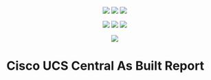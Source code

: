 <p align="center">
    <a href="https://www.powershellgallery.com/packages/AsBuiltReport.Cisco.UcsCentral/" alt="PowerShell Gallery Version">
        <img src="https://img.shields.io/powershellgallery/v/AsBuiltReport.Cisco.UcsCentral.svg" /></a>
    <a href="https://www.powershellgallery.com/packages/AsBuiltReport.Cisco.UcsCentral/" alt="PS Gallery Downloads">
        <img src="https://img.shields.io/powershellgallery/dt/AsBuiltReport.Cisco.UcsCentral.svg" /></a>
    <a href="https://www.powershellgallery.com/packages/AsBuiltReport.Cisco.UcsCentral/" alt="PS Platform">
        <img src="https://img.shields.io/powershellgallery/p/AsBuiltReport.Cisco.UcsCentral.svg" /></a>
</p>
<p align="center">
    <a href="https://github.com/AsBuiltReport/AsBuiltReport.Cisco.UcsCentral/graphs/commit-activity" alt="GitHub Last Commit">
        <img src="https://img.shields.io/github/last-commit/AsBuiltReport/AsBuiltReport.Cisco.UcsCentral/master.svg" /></a>
    <a href="https://raw.githubusercontent.com/AsBuiltReport/AsBuiltReport.Cisco.UcsCentral/master/LICENSE" alt="GitHub License">
        <img src="https://img.shields.io/github/license/AsBuiltReport/AsBuiltReport.Cisco.UcsCentral.svg" /></a>
    <a href="https://github.com/AsBuiltReport/AsBuiltReport.Cisco.UcsCentral/graphs/contributors" alt="GitHub Contributors">
        <img src="https://img.shields.io/github/contributors/AsBuiltReport/AsBuiltReport.Cisco.UcsCentral.svg"/></a>
</p>
<p align="center">
    <a href="https://twitter.com/AsBuiltReport" alt="Twitter">
            <img src="https://img.shields.io/twitter/follow/AsBuiltReport.svg?style=social"/></a>
</p>

# Cisco UCS Central As Built Report
